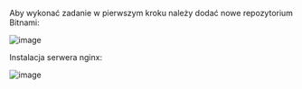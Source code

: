 Aby wykonać zadanie w pierwszym kroku należy dodać nowe repozytorium Bitnami:

![image](https://github.com/SebTarLP/Lab13FullStack/assets/156203191/c1ea5ac6-4d9a-42a5-85b1-10b881b45bcd)

Instalacja serwera nginx:

![image](https://github.com/SebTarLP/Lab13FullStack/assets/156203191/b4a2b8c5-3bd7-46ea-869f-1dc25021de62)
